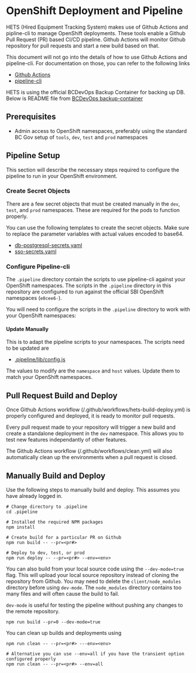 # OpenShift Deployment and Pipeline

HETS (Hired Equipment Tracking System) makes use of Github Actions and pipline-cli to manage OpenShift deployments. These tools enable a Github Pull Request (PR) based CI/CD pipeline. Github Actions will monitor Github repository for pull requests and start a new build based on that.

This document will not go into the details of how to use Github Actions and pipeline-cli. For documentation on those, you can refer to the following links

- [Github Actions](https://docs.github.com/en/actions)
- [pipeline-cli](https://github.com/BCDevOps/pipeline-cli)

HETS is using the official BCDevOps Backup Container for backing up DB. Below is README file from [BCDevOps backup-container](https://github.com/BCDevOps/backup-container)

## Prerequisites

- Admin access to OpenShift namespaces, preferably using the standard BC Gov setup of `tools`, `dev`, `test` and `prod` namespaces

## Pipeline Setup

This section will describe the necessary steps required to configure the pipeline to run in your OpenShift environment.

### Create Secret Objects

There are a few secret objects that must be created manually in the `dev`, `test`, and `prod` namespaces. These are required for the pods to function properly.

You can use the following templates to create the secret objects. Make sure to replace the parameter variables with actual values encoded to base64.

- [db-postgresql-secrets.yaml](secrets/db-postgresql-secrets.yaml)
- [sso-secrets.yaml](secrets/sso-secrets.yaml)

### Configure Pipeline-cli

The `.pipeline` directory contain the scripts to use pipeline-cli against your OpenShift namespaces. The scripts in the `.pipeline` directory in this repository are configured to run against the official SBI OpenShift namespaces (`e0cee6-`).

You will need to configure the scripts in the `.pipeline` directory to work with your OpenShift namespaces:

#### Update Manually

This is to adapt the pipeline scripts to your namespaces. The scripts need to be updated are

- [.pipeline/lib/config.js](/.pipeline/lib/config.js)

The values to modify are the `namespace` and `host` values. Update them to match your OpenShift namespaces.

## Pull Request Build and Deploy

Once Github Actions workflow (/.github/workflows/hets-build-deploy.yml) is properly configured and deployed, it is ready to monitor pull requests.

Every pull request made to your repository will trigger a new build and create a standalone deployment in the `dev` namespace. This allows you to test new features independantly of other features.

The Github Actions workflow (/.github/workflows/clean.yml) will also automatically clean up the environments when a pull request is closed.

## Manually Build and Deploy

Use the following steps to manually build and deploy. This assumes you have already logged in.

```
# Change directory to .pipeline
cd .pipeline

# Installed the required NPM packages
npm install

# Create build for a particular PR on Github
npm run build -- --pr=<pr#>

# Deploy to dev, test, or prod
npm run deploy -- --pr=<pr#> --env=<env>
```

You can also build from your local source code using the `--dev-mode=true` flag. This will upload your local source repository instead of cloning the repository from Github. You may need to delete the `client/node_modules` directory before using `dev-mode`. The `node_modules` directory contains too many files and will often cause the build to fail.

`dev-mode` is useful for testing the pipeline without pushing any changes to the remote repository.

```
npm run build --pr=0 --dev-mode=true
```

You can clean up builds and deployments using

```
npm run clean -- --pr=<pr#> ---env=<env>

# Alternative you can use --env=all if you have the transient option configured properly
npm run clean -- --pr=<pr#> --env=all
```
